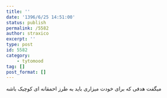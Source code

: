 ```yaml
---
title: ''
date: '1396/6/25 14:51:00'
status: publish
permalink: /5582
author: straxico
excerpt: ''
type: post
id: 5582
category:
    - tytomood
tag: []
post_format: []
---
```

میگفت هدفی که برای خودت میزاری باید به طرز احمقانه ای کوچیک باشه